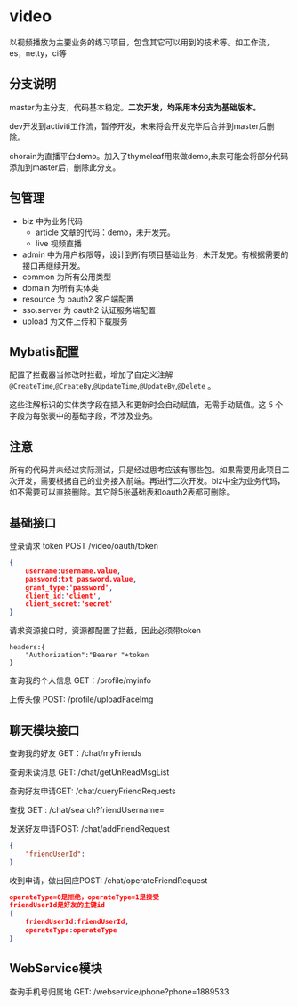 # video
以视频播放为主要业务的练习项目，包含其它可以用到的技术等。如工作流，es，netty，ci等

## 分支说明
master为主分支，代码基本稳定。**二次开发，均采用本分支为基础版本。**

dev开发到activiti工作流，暂停开发，未来将会开发完毕后合并到master后删除。

chorain为直播平台demo。加入了thymeleaf用来做demo,未来可能会将部分代码添加到master后，删除此分支。

## 包管理
- biz 中为业务代码
  - article 文章的代码：demo，未开发完。
  - live 视频直播
- admin 中为用户权限等，设计到所有项目基础业务，未开发完。有根据需要的接口再继续开发。
- common 为所有公用类型
- domain 为所有实体类
- resource 为 oauth2 客户端配置
- sso.server 为 oauth2 认证服务端配置
- upload 为文件上传和下载服务

## Mybatis配置
配置了拦截器当修改时拦截，增加了自定义注解 `@CreateTime`,`@CreateBy`,`@UpdateTime`,`@UpdateBy`,`@Delete` 。

这些注解标识的实体类字段在插入和更新时会自动赋值，无需手动赋值。这 5 个字段为每张表中的基础字段，不涉及业务。

## 注意
所有的代码并未经过实际测试，只是经过思考应该有哪些包。如果需要用此项目二次开发，需要根据自己的业务接入前端。再进行二次开发。biz中全为业务代码，如不需要可以直接删除。其它除5张基础表和oauth2表都可删除。

## 基础接口
登录请求 token POST /video/oauth/token
```json
{
	username:username.value,
	password:txt_password.value,
	grant_type:'password',
	client_id:'client',
	client_secret:'secret'
}
```
请求资源接口时，资源都配置了拦截，因此必须带token
```
headers:{
	"Authorization":"Bearer "+token
}
```

查询我的个人信息	GET：/profile/myinfo

上传头像 POST: /profile/uploadFaceImg

## 聊天模块接口
查询我的好友	GET：/chat/myFriends	

查询未读消息 GET: /chat/getUnReadMsgList

查询好友申请GET: /chat/queryFriendRequests

查找 GET : /chat/search?friendUsername=

发送好友申请POST: /chat/addFriendRequest
```json
{
	"friendUserId":
}
```

收到申请，做出回应POST: /chat/operateFriendRequest
```json
operateType=0是拒绝，operateType=1是接受
friendUserId是好友的主键id
{
	friendUserId:friendUserId,
	operateType:operateType
}
```

## WebService模块
查询手机号归属地	GET:	/webservice/phone?phone=1889533

